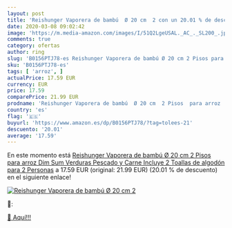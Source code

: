 ```yaml
---
layout: post
title: 'Reishunger Vaporera de bambú  Ø 20 cm  2 con un 20.01 % de descuento'
date: 2020-03-08 09:02:42
image: 'https://m.media-amazon.com/images/I/51Q2LgeUSAL._AC_._SL200_.jpg'
comments: true
category: ofertas
author: ring
slug: 'B0156PTJ78-es Reishunger Vaporera de bambú Ø 20 cm 2 Pisos para arroz...'
sku: 'B0156PTJ78-es'
tags: [ 'arroz', ]
actualPrice: 17.59 EUR
currency: EUR
price: 17.59
comparePrice: 21.99 EUR
prodname: 'Reishunger Vaporera de bambú  Ø 20 cm  2 Pisos  para arroz  Dim Sum  Verduras  Pescado y Carne  Incluye 2 Toallas de algodón  para 2 Personas'
country: 'es'
flag: '🇪🇸'
buyurl: 'https://www.amazon.es/dp/B0156PTJ78/?tag=tolees-21'
descuento: '20.01'
average: '17.59'
---
```


En este momento está [Reishunger Vaporera de bambú  Ø 20 cm  2 Pisos  para arroz  Dim Sum  Verduras  Pescado y Carne  Incluye 2 Toallas de algodón  para 2 Personas](https://www.amazon.es/dp/B0156PTJ78/?tag=tolees-21) a 17.59 EUR (original: 21.99 EUR) (20.01 %  de descuento) en el siguiente enlace!

[![Reishunger Vaporera de bambú  Ø 20 cm  2](https://m.media-amazon.com/images/I/51Q2LgeUSAL._AC_._SL200_.jpg)](https://www.amazon.es/dp/B0156PTJ78/?tag=tolees-21)

🔎:


[🛒 Aquí!!!](https://www.amazon.es/dp/B0156PTJ78/?tag=tolees-21)
